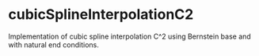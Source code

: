 # cubicSplineInterpolationC2
Implementation of cubic spline interpolation C^2 using Bernstein base and with natural end conditions.
